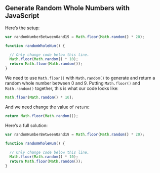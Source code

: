 ## Generate Random Whole Numbers with JavaScript

<!-- The article goes here, in GitHub-flavored Markdown. Feel free to add YouTube videos, images, and CodePen/JSBin embeds  -->

Here’s the setup:

```javascript
var randomNumberBetween0and19 = Math.floor(Math.random() * 20);

function randomWholeNum() {

  // Only change code below this line.
  Math.floor(Math.random() * 10);
  return Math.floor(Math.random());
}
```

We need to use ```Math.floor()``` with ```Math.random()``` to generate and return a random whole number between 0 and 9.
Putting ```Math.floor()``` and ```Math.random()``` together, this is what our code looks like:

```javascript
Math.floor(Math.random() * 10);
```

And we need change the value of ```return```:

```javascript
return Math.floor(Math.random());
```

Here’s a full solution:

```javascript
var randomNumberBetween0and19 = Math.floor(Math.random() * 20);

function randomWholeNum() {

  // Only change code below this line.
  Math.floor(Math.random() * 10);
  return Math.floor(Math.random());
}
```
